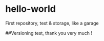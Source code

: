 # hello-world
First repository, test &amp; storage, like a garage

##Versioning test, thank you very much !
